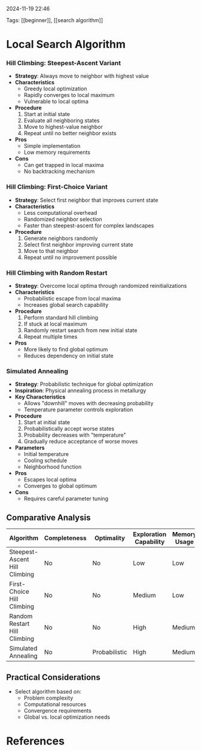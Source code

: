 2024-11-19 22:46


Tags: [[beginner]], [[search algorithm]]


# Local Search Algorithm

### Hill Climbing: Steepest-Ascent Variant

- **Strategy**: Always move to neighbor with highest value
- **Characteristics**
    - Greedy local optimization
    - Rapidly converges to local maximum
    - Vulnerable to local optima
- **Procedure**
    1. Start at initial state
    2. Evaluate all neighboring states
    3. Move to highest-value neighbor
    4. Repeat until no better neighbor exists
- **Pros**
    - Simple implementation
    - Low memory requirements
- **Cons**
    - Can get trapped in local maxima
    - No backtracking mechanism

### Hill Climbing: First-Choice Variant

- **Strategy**: Select first neighbor that improves current state
- **Characteristics**
    - Less computational overhead
    - Randomized neighbor selection
    - Faster than steepest-ascent for complex landscapes
- **Procedure**
    1. Generate neighbors randomly
    2. Select first neighbor improving current state
    3. Move to that neighbor
    4. Repeat until no improvement possible

### Hill Climbing with Random Restart

- **Strategy**: Overcome local optima through randomized reinitializations
- **Characteristics**
    - Probabilistic escape from local maxima
    - Increases global search capability
- **Procedure**
    1. Perform standard hill climbing
    2. If stuck at local maximum
    3. Randomly restart search from new initial state
    4. Repeat multiple times
- **Pros**
    - More likely to find global optimum
    - Reduces dependency on initial state

### Simulated Annealing

- **Strategy**: Probabilistic technique for global optimization
- **Inspiration**: Physical annealing process in metallurgy
- **Key Characteristics**
    - Allows "downhill" moves with decreasing probability
    - Temperature parameter controls exploration
- **Procedure**
    1. Start at initial state
    2. Probabilistically accept worse states
    3. Probability decreases with "temperature"
    4. Gradually reduce acceptance of worse moves
- **Parameters**
    - Initial temperature
    - Cooling schedule
    - Neighborhood function
- **Pros**
    - Escapes local optima
    - Converges to global optimum
- **Cons**
    - Requires careful parameter tuning

## Comparative Analysis

| Algorithm                     | Completeness | Optimality    | Exploration Capability | Memory Usage |
| ----------------------------- | ------------ | ------------- | ---------------------- | ------------ |
| Steepest-Ascent Hill Climbing | No           | No            | Low                    | Low          |
| First-Choice Hill Climbing    | No           | No            | Medium                 | Low          |
| Random Restart Hill Climbing  | No           | No            | High                   | Medium       |
| Simulated Annealing           | No           | Probabilistic | High                   | Medium       |

## Practical Considerations

- Select algorithm based on:
    - Problem complexity
    - Computational resources
    - Convergence requirements
    - Global vs. local optimization needs

# References
